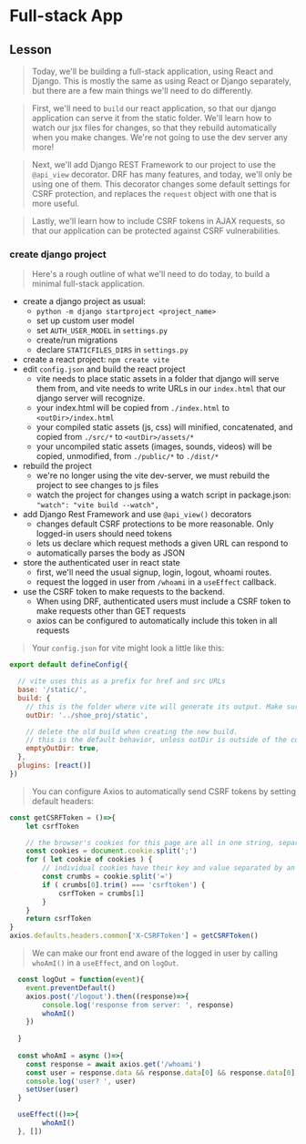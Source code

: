 # Full-stack App

## Lesson
> Today, we'll be building a full-stack application, using React and Django. This is mostly the same as using React or Django separately, but there are a few main things we'll need to do differently.

> First, we'll need to `build` our react application, so that our django application can serve it from the static folder. We'll learn how to watch our jsx files for changes, so that they rebuild automatically when you make changes. We're not going to use the dev server any more!

> Next, we'll add Django REST Framework to our project to use the `@api_view` decorator. DRF has many features, and today, we'll only be using one of them. This decorator changes some default settings for CSRF protection, and replaces the `request` object with one that is more useful. 

> Lastly, we'll learn how to include CSRF tokens in AJAX requests, so that our application can be protected against CSRF vulnerabilities. 


### create django project

> Here's a rough outline of what we'll need to do today, to build a minimal full-stack application. 

- create a django project as usual:
    - `python -m django startproject <project_name>`
    - set up custom user model
    - set `AUTH_USER_MODEL` in `settings.py`
    - create/run migrations
    - declare `STATICFILES_DIRS` in `settings.py`
- create a react project: `npm create vite`
- edit `config.json` and build the react project
    - vite needs to place static assets in a folder that django will serve them from, and vite needs to write URLs in our `index.html` that our django server will recognize. 
    - your index.html will be copied from `./index.html` to `<outDir>/index.html`
    - your compiled static assets (js, css) will minified, concatenated, and copied from `./src/*` to `<outDir>/assets/*`
    - your uncompiled static assets (images, sounds, videos) will be copied, unmodified, from  `./public/*` to  `./dist/*`
- rebuild the project
	- we're no longer using the vite dev-server, we must rebuild the project to see changes to js files
	- watch the project for changes using a watch script in package.json: `"watch": "vite build --watch",`
- add Django Rest Framework and use `@api_view()` decorators
	- changes default CSRF protections to be more reasonable. Only logged-in users should need tokens
	- lets us declare which request methods a given URL can respond to
	- automatically parses the body as JSON
- store the authenticated user in react state
	- first, we'll need the usual signup, login, logout, whoami routes. 
	- request the logged in user from `/whoami` in a `useEffect` callback.
- use the CSRF token to make requests to the backend.
	- When using DRF, authenticated users must include a CSRF token to make requests other than GET requests
	- axios can be configured to automatically include this token in all requests


> Your `config.json` for vite might look a little like this:

```javascript
export default defineConfig({

  // vite uses this as a prefix for href and src URLs
  base: '/static/',
  build: {
    // this is the folder where vite will generate its output. Make sure django can serve files from here!
    outDir: '../shoe_proj/static',

    // delete the old build when creating the new build. 
    // this is the default behavior, unless outDir is outside of the current directory
    emptyOutDir: true,
  },
  plugins: [react()]
})
```


> You can configure Axios to automatically send CSRF tokens by setting default headers:

```javascript
const getCSRFToken = ()=>{
    let csrfToken

    // the browser's cookies for this page are all in one string, separated by semi-colons
    const cookies = document.cookie.split(';')
    for ( let cookie of cookies ) {
        // individual cookies have their key and value separated by an equal sign
        const crumbs = cookie.split('=')
        if ( crumbs[0].trim() === 'csrftoken') {
            csrfToken = crumbs[1]
        }
    }
    return csrfToken
}
axios.defaults.headers.common['X-CSRFToken'] = getCSRFToken()

```


> We can make our front end aware of the logged in user by calling `whoAmI()` in a `useEffect`, and on `logOut`.

```javascript
  const logOut = function(event){
    event.preventDefault()
    axios.post('/logout').then((response)=>{
        console.log('response from server: ', response)
        whoAmI()
    })
    
  }
  
  const whoAmI = async ()=>{
    const response = await axios.get('/whoami')
    const user = response.data && response.data[0] && response.data[0].fields
    console.log('user? ', user)
    setUser(user)
  }

  useEffect(()=>{
		whoAmI()
  }, [])
  ```